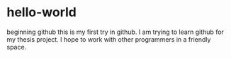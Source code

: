 # hello-world
beginning github
this is my first try in github.
I am trying to learn github for my thesis project.
I hope to work with other programmers in a friendly space.
